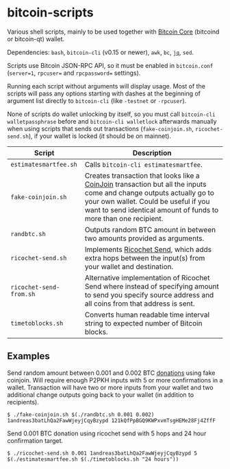 # bitcoin-scripts

Various shell scripts, mainly to be used together with [Bitcoin Core](https://github.com/bitcoin/bitcoin) (bitcoind or bitcoin-qt) wallet.

Dependencies: `bash`, `bitcoin-cli` (v0.15 or newer), `awk`, `bc`, [`jq`](https://github.com/stedolan/jq), `sed`.

Scripts use Bitcoin JSON-RPC API, so it must be enabled in `bitcoin.conf` (`server=1`, `rpcuser=` and `rpcpassword=` settings).

Running each script without arguments will display usage. Most of the scripts will pass any options starting with dashes at the beginning of argument list directly to `bitcoin-cli` (like `-testnet` or `-rpcuser`).

None of scripts do wallet unlocking by itself, so you must call `bitcoin-cli walletpassphrase` before and `bitcoin-cli walletlock` afterwards manually when using scripts that sends out transactions (`fake-coinjoin.sh`, `ricochet-send.sh`), if your wallet is locked (it should be on mainnet).

| Script | Description |
| --- | --- |
| `estimatesmartfee.sh` | Calls `bitcoin-cli estimatesmartfee`. |
| `fake-coinjoin.sh` | Creates transaction that looks like a [CoinJoin](https://bitcoin.org/en/developer-guide#coinjoin) transaction but all the inputs come and change outputs actually go to your own wallet. Could be useful if you want to send identical amount of funds to more than one recipient. |
| `randbtc.sh` | Outputs random BTC amount in between two amounts provided as arguments. |
| `ricochet-send.sh` | Implements [Ricochet Send](https://samouraiwallet.com/ricochet), which adds extra hops between the input(s) from your wallet and destination. |
| `ricochet-send-from.sh` | Alternative implementation of Ricochet Send where instead of specifying amount to send you specify source address and all coins from that address is sent. |
| `timetoblocks.sh` | Converts human readable time interval string to expected number of Bitcoin blocks. |

## Examples

Send random amount between 0.001 and 0.002 BTC [donations](https://github.com/kristapsk/bitcoin-donation-addresses) using fake coinjoin. Will require enough P2PKH inputs with 5 or more confirmations in a wallet. Transaction will have two or more inputs from your wallet and two additional change outputs going back to your wallet (in addition to recipients).
```
$ ./fake-coinjoin.sh $(./randbtc.sh 0.001 0.002) 1andreas3batLhQa2FawWjeyjCqyBzypd 121kQfPpBGQ9KWPxvmTsgHEMe28Fj4ZffF
```

Send 0.001 BTC donation using ricochet send with 5 hops and 24 hour confirmation target.
```
$ ./ricochet-send.sh 0.001 1andreas3batLhQa2FawWjeyjCqyBzypd 5 $(./estimatesmartfee.sh $(./timetoblocks.sh "24 hours"))
```
